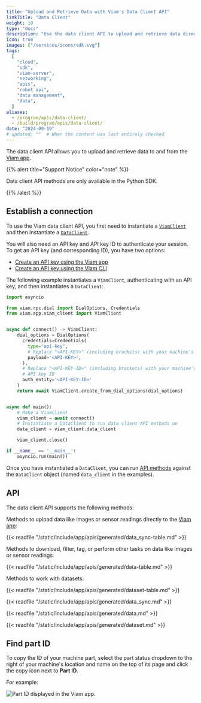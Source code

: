 ```yaml
---
title: "Upload and Retrieve Data with Viam's Data Client API"
linkTitle: "Data Client"
weight: 10
type: "docs"
description: "Use the data client API to upload and retrieve data directly to the Viam app."
icon: true
images: ["/services/icons/sdk.svg"]
tags:
  [
    "cloud",
    "sdk",
    "viam-server",
    "networking",
    "apis",
    "robot api",
    "data management",
    "data",
  ]
aliases:
  - /program/apis/data-client/
  - /build/program/apis/data-client/
date: "2024-09-19"
# updated: ""  # When the content was last entirely checked
---
```


The data client API allows you to upload and retrieve data to and from the [Viam app](https://app.viam.com).

{{% alert title="Support Notice" color="note" %}}

Data client API methods are only available in the Python SDK.

{{% /alert %}}

## Establish a connection

To use the Viam data client API, you first need to instantiate a [`ViamClient`](https://python.viam.dev/autoapi/viam/app/viam_client/index.html#viam.app.viam_client.ViamClient) and then instantiate a [`DataClient`](https://python.viam.dev/autoapi/viam/app/data_client/index.html#viam.app.data_client.DataClient).

You will also need an API key and API key ID to authenticate your session.
To get an API key (and corresponding ID), you have two options:

- [Create an API key using the Viam app](/cloud/rbac/#add-an-api-key)
- [Create an API key using the Viam CLI](/cli/#create-an-organization-api-key)

The following example instantiates a `ViamClient`, authenticating with an API key, and then instantiates a `DataClient`:

```python {class="line-numbers linkable-line-numbers"}
import asyncio

from viam.rpc.dial import DialOptions, Credentials
from viam.app.viam_client import ViamClient


async def connect() -> ViamClient:
    dial_options = DialOptions(
      credentials=Credentials(
        type="api-key",
        # Replace "<API-KEY>" (including brackets) with your machine's API key
        payload='<API-KEY>',
      ),
      # Replace "<API-KEY-ID>" (including brackets) with your machine's
      # API key ID
      auth_entity='<API-KEY-ID>'
    )
    return await ViamClient.create_from_dial_options(dial_options)


async def main():
    # Make a ViamClient
    viam_client = await connect()
    # Instantiate a DataClient to run data client API methods on
    data_client = viam_client.data_client

    viam_client.close()

if __name__ == '__main__':
    asyncio.run(main())
```

Once you have instantiated a `DataClient`, you can run [API methods](#api) against the `DataClient` object (named `data_client` in the examples).

## API

The data client API supports the following methods:

Methods to upload data like images or sensor readings directly to the [Viam app](https://app.viam.com):

{{< readfile "/static/include/app/apis/generated/data_sync-table.md" >}}

Methods to download, filter, tag, or perform other tasks on data like images or sensor readings:

{{< readfile "/static/include/app/apis/generated/data-table.md" >}}

Methods to work with datasets:

{{< readfile "/static/include/app/apis/generated/dataset-table.md" >}}

{{< readfile "/static/include/app/apis/generated/data_sync.md" >}}

{{< readfile "/static/include/app/apis/generated/data.md" >}}

{{< readfile "/static/include/app/apis/generated/dataset.md" >}}

## Find part ID

To copy the ID of your machine part, select the part status dropdown to the right of your machine's location and name on the top of its page and click the copy icon next to **Part ID**.

For example:

![Part ID displayed in the Viam app.](/build/program/data-client/grab-part-id.png)

